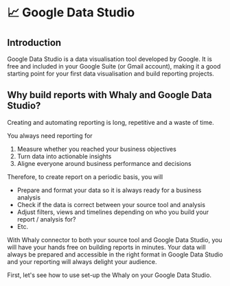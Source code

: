 # 📈 Google Data Studio

## Introduction

Google Data Studio is a data visualisation tool developed by Google. It is free and included in your Google Suite (or Gmail account), making it a good starting point for your first data visualisation and build reporting projects.

## Why build reports with Whaly and Google Data Studio?

Creating and automating reporting is long, repetitive and a waste of time.&#x20;

You always need reporting for

1. Measure whether you reached your business objectives&#x20;
2. Turn data into actionable insights
3. Aligne everyone around business performance and decisions

Therefore, to create report on a periodic basis, you will

* Prepare and format your data so it is always ready for a business analysis
* Check if the data is correct between your source tool and analysis
* Adjust filters, views and timelines depending on who you build your report / analysis for?
* Etc.

With Whaly connector to both your source tool and Google Data Studio, you will have your hands free on building reports in minutes.  Your data will always be prepared and accessible in the right format in Google Data Studio and your reporting will always delight your audience.

First, let's see how to use set-up the Whaly on your Google Data Studio.
